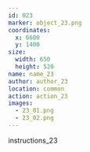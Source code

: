 ```yaml
---
id: 023
marker: object_23.png
coordinates:
  x: 6600
  y: 1400
size:
  width: 650
  height: 520
name: name_23
author: author_23
location: common
action: action_23
images:
  - 23_01.png
  - 23_02.png
---
```


instructions_23
